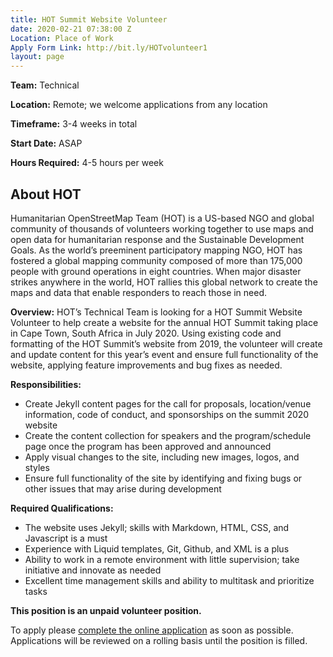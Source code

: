 ```yaml
---
title: HOT Summit Website Volunteer
date: 2020-02-21 07:38:00 Z
Location: Place of Work
Apply Form Link: http://bit.ly/HOTvolunteer1
layout: page
---
```


**Team:** Technical

**Location:** Remote; we welcome applications from any location 

**Timeframe:** 3-4 weeks in total 

**Start Date:** ASAP

**Hours Required:** 4-5 hours per week

## About HOT
Humanitarian OpenStreetMap Team (HOT) is a US-based NGO and global community of thousands of volunteers working together to use maps and open data for humanitarian response and the Sustainable Development Goals. As the world’s preeminent participatory mapping NGO, HOT has fostered a global mapping community composed of more than 175,000 people with ground operations in eight countries. When major disaster strikes anywhere in the world, HOT rallies this global network to create the maps and data that enable responders to reach those in need.

**Overview:**
HOT’s Technical Team is looking for a HOT Summit Website Volunteer to help create a website for the annual HOT Summit taking place in Cape Town, South Africa in July 2020. Using existing code and formatting of the HOT Summit’s website from 2019, the volunteer will create and update content for this year’s event and ensure full functionality of the website, applying feature improvements and bug fixes as needed.

**Responsibilities:**

* Create Jekyll content pages for the call for proposals, location/venue information, code of conduct, and sponsorships on the summit 2020 website
* Create the content collection for speakers and the program/schedule page once the program has been approved and announced 
* Apply visual changes to the site, including new images, logos, and styles 
* Ensure full functionality of the site by identifying and fixing bugs or other issues that may arise during development 


**Required Qualifications:**
* The website uses Jekyll; skills with Markdown, HTML, CSS, and Javascript is a must
* Experience with Liquid templates, Git, Github, and XML is a plus
* Ability to work in a remote environment with little supervision; take initiative and innovate as needed
* Excellent time management skills and ability to multitask and prioritize tasks


**This position is an unpaid volunteer position.**

To apply please [complete the online application](http://bit.ly/HOTvolunteer1) as soon as possible. Applications will be reviewed on a rolling basis until the position is filled.

